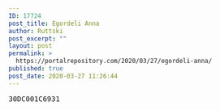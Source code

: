 ```yaml
---
ID: 17724
post_title: Egordeli Anna
author: Ruttski
post_excerpt: ""
layout: post
permalink: >
  https://portalrepository.com/2020/03/27/egordeli-anna/
published: true
post_date: 2020-03-27 11:26:44
---
```

<pre>30DC001C6931</pre>